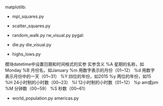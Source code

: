 matplotlib:
* mpl_squares.py

* scatter_squares.py

* random_walk.py rw_visual.py
pygal:
* die.py die_visual.py

* highs_lows.py

模块datetime中设置日期和时间格式的实参
实参含义
%A 星期的名称，如Monday
%B 月份名，如January
%m 用数字表示的月份（01~12）
%d 用数字表示月份中的一天（01~31）
%Y 四位的年份，如2015
%y 两位的年份，如15
%H 24小时制的小时数（00~23）
%I 12小时制的小时数（01~12）
%p am或pm
%M 分钟数（00~59）
%S 秒数（00~61）

* world_population.py americas.py